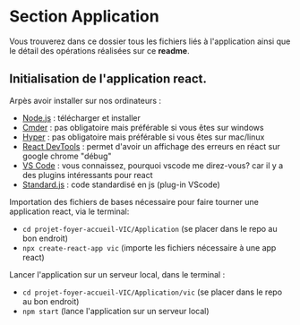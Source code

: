 # Section Application

Vous trouverez dans ce dossier tous les fichiers liés à l'application ainsi que le détail des opérations réalisées sur ce **readme**. 

## Initialisation de l'application react.

Arpès avoir installer sur nos ordinateurs : 

* [Node.js](https://nodejs.org/en/) : télécharger et installer
* [Cmder](http://cmder.net/) : pas obligatoire mais préférable si vous êtes sur windows
* [Hyper](https://hyper.is/) : pas obligatoire mais préférable si vous êtes sur mac/linux
* [React DevTools](https://chrome.google.com/webstore/detail/react-developer-tools/fmkadmapgofadopljbjfkapdkoienihi) : permet d'avoir un affichage des erreurs en réact sur google chrome "débug"
* [VS Code](https://code.visualstudio.com/) : vous connaissez, pourquoi vscode me direz-vous? car il y a des plugins intéressants pour react
* [Standard.js](https://standardjs.com/) : code standardisé en js (plug-in VScode)

Importation des fichiers de bases nécessaire pour faire tourner une application react, via le terminal: 

* `cd projet-foyer-accueil-VIC/Application` (se placer dans le repo au bon endroit)
* `npx create-react-app vic` (importe les fichiers nécessaire à une app react)

Lancer l'application sur un serveur local, dans le terminal : 

* `cd projet-foyer-accueil-VIC/Application/vic` (se placer dans le repo au bon endroit)
* `npm start` (lance l'application sur un serveur local)
